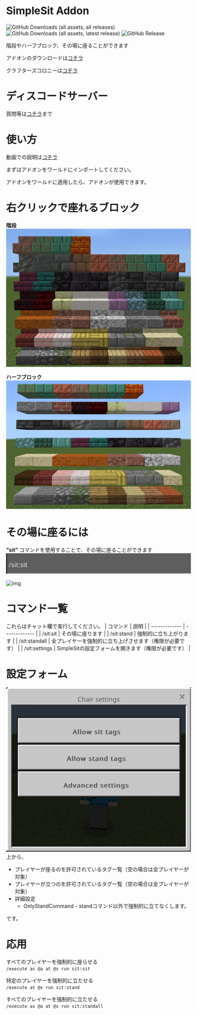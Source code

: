 # SimpleSit Addon

![GitHub Downloads (all assets, all releases)](https://img.shields.io/github/downloads/Naru8521/SimpleSit/total) ![GitHub Downloads (all assets, latest release)](https://img.shields.io/github/downloads/Naru8521/SimpleSit/latest/total?color=green) ![GitHub Release](https://img.shields.io/github/v/release/Naru8521/SimpleSit)
 
階段やハーフブロック、その場に座ることができます

アドオンのダウンロードは[コチラ](https://github.com/Naru8521/SimpleSit/releases)

クラフターズコロニーは[コチラ](https://minecraft-mcworld.com/86891/)

# ディスコードサーバー
質問等は[コチラ](https://discord.com/invite/Mfn8HRhUfm)まで

# 使い方
動画での説明は[コチラ](https://www.youtube.com/watch?v=cGPpEfAxdDg)

まずはアドオンをワールドにインポートしてください。

アドオンをワールドに適用したら、アドオンが使用できます。

# 右クリックで座れるブロック

**階段**
![img](https://github.com/Naru8521/SimpleSit/blob/main/assets/stairs.png)

**ハーフブロック**
![img](https://github.com/Naru8521/SimpleSit/blob/main/assets/slabs.png)

# その場に座るには
**"sit"** コマンドを使用することで、その場に座ることができます
![img](https://github.com/Naru8521/SimpleSit/blob/main/assets/sit_command.png)

![img](https://github.com/Naru8521/SimpleSit/blob/main/assets/sit.png)

# コマンド一覧
これらはチャット欄で実行してください。
| コマンド  | 説明 |
| ------------- | ------------- |
| /sit:sit  | その場に座ります |
| /sit:stand | 強制的に立ち上がります |
| /sit:standall | 全プレイヤーを強制的に立ち上げさせます（権限が必要です） |
| /sit:settings | SimpleSitの設定フォームを開きます（権限が必要です） |

# 設定フォーム
![img](https://github.com/Naru8521/SimpleSit/blob/main/assets/settings_form.png)  
上から、
- プレイヤーが座るのを許可されているタグ一覧（空の場合は全プレイヤーが対象）
- プレイヤーが立つのを許可されているタグ一覧（空の場合は全プレイヤーが対象）
- 詳細設定
    - OnlyStandCommand - standコマンド以外で強制的に立てなくします。

です。


# 応用
すべてのプレイヤーを強制的に座らせる  
```/execute as @a at @s run sit:sit```

特定のプレイヤーを強制的に立たせる  
```/execute at @s run sit:stand```

すべてのプレイヤーを強制的に立たせる  
```/execute as @a at @s run sit:standall```
